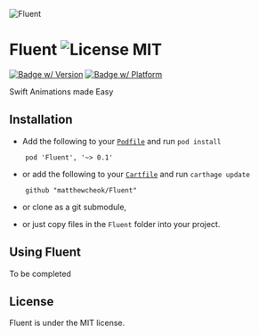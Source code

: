 ![Fluent](https://github.com/matthewcheok/Fluent/raw/master/logo.png)

Fluent ![License MIT](https://go-shields.herokuapp.com/license-MIT-blue.png)
======

[![Badge w/ Version](https://cocoapod-badges.herokuapp.com/v/Fluent/badge.png)](https://github.com/matthewcheok/Fluent)
[![Badge w/ Platform](https://cocoapod-badges.herokuapp.com/p/Fluent/badge.svg)](https://github.com/matthewcheok/Fluent)

Swift Animations made Easy

## Installation

- Add the following to your [`Podfile`](http://cocoapods.org/) and run `pod install`
```
    pod 'Fluent', '~> 0.1'
```
- or add the following to your [`Cartfile`](https://github.com/Carthage/Carthage) and run `carthage update`
```
    github "matthewcheok/Fluent"
```
- or clone as a git submodule,

- or just copy files in the ```Fluent``` folder into your project.

## Using Fluent

To be completed

## License

Fluent is under the MIT license.

